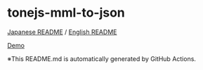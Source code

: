 # tonejs-mml-to-json

[Japanese README](README.ja.md) / [English README](README.md)

[Demo](https://cat2151.github.io/tonejs-mml-to-json/index.html)

※This README.md is automatically generated by GitHub Actions.
